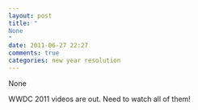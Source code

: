 ```yaml
---
layout: post
title: "
None
"
date: 2011-06-27 22:27
comments: true
categories: new year resolution
---
```


None


WWDC 2011 videos are out. Need to watch all of them!

